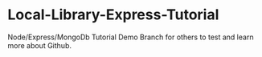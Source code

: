# Local-Library-Express-Tutorial
Node/Express/MongoDb Tutorial
Demo Branch for others to test and learn more about Github.

